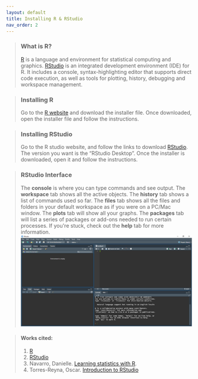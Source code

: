 ```yaml
---
layout: default
title: Installing R & RStudio
nav_order: 2
---
```


> ### **What is R?**
> 
> [R](https://www.r-project.org/about.html) is a language and environment for statistical computing and graphics. [RStudio](https://www.rstudio.com/products/rstudio/) is an integrated development environment (IDE) for R. It includes a console, syntax-highlighting editor that supports direct code execution, as well as tools for plotting, history, debugging and workspace management.

> ### **Installing R**
>
> Go to the [R website](https://www.r-project.org/) and download the installer file. Once downloaded, open the installer file and follow the instructions.

> ### **Installing RStudio**
> 
> Go to the R studio website, and follow the links to download [RStudio](https://www.rstudio.com/). The version you want is the “RStudio Desktop”. Once the installer is downloaded, open it and follow the instructions.

> ### **RStudio Interface**
> 
> The **console** is where you can type commands and see output. 
> The **workspace** tab shows all the active objects. The **history** tab shows a list of commands used so far. 
> The **files** tab shows all the files and folders in your default workspace as if you were on a PC/Mac window. The **plots** tab will show all your graphs. The **packages** tab will list a series of packages or add-ons needed to run certain processes. If you're stuck, check out the **help** tab for more information.  
> ![](/img/rstudio.jpg)


> #### **Works cited:** 
> 1. [R](https://www.r-project.org/about.html)
> 2. [RStudio](https://www.rstudio.com/products/rstudio/)
> 3. Navarro, Danielle. [Learning statistics with R](https://tidylsr.djnavarro.net/index.html).
> 4. Torres-Reyna, Oscar. [Introduction to RStudio](https://dss.princeton.edu/training/RStudio101.pdf)

